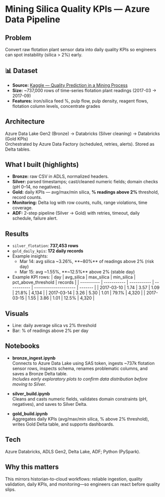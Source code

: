 # Mining Silica Quality KPIs — Azure Data Pipeline

## Problem
Convert raw flotation plant sensor data into daily quality KPIs so engineers can spot instability (silica > 2%) early.

## 📊 Dataset
- **Source:** [Kaggle — Quality Prediction in a Mining Process](https://www.kaggle.com/datasets/edumagalhaes/quality-prediction-in-a-mining-process)  
- **Size:** ~737,000 rows of time-series flotation plant readings (2017-03 → 2017-09)  
- **Features:** iron/silica feed %, pulp flow, pulp density, reagent flows, flotation column levels, concentrate grades  

## Architecture
Azure Data Lake Gen2 (Bronze) → Databricks (Silver cleaning) → Databricks (Gold KPIs)  
Orchestrated by Azure Data Factory (scheduled, retries, alerts). Stored as Delta tables.

## What I built (highlights)
- **Bronze:** raw CSV in ADLS, normalized headers.
- **Silver:** parsed timestamps; cast/cleaned numeric fields; domain checks (pH 0–14, no negatives).
- **Gold:** daily KPIs — avg/max/min silica, **% readings above 2%** threshold, record counts.
- **Monitoring:** Delta log with row counts, nulls, range violations, time coverage.
- **ADF:** 2-step pipeline (Silver → Gold) with retries, timeout, daily schedule, failure alert.

## Results
- `silver_flotation`: **737,453 rows**  
- `gold_daily_kpis`: **172 daily records**  
- Example insights:
  - Mar 14: avg silica ~3.26%, **~80%** of readings above 2% (risk day)
  - Mar 15: avg ~1.55%, **~12.5%** above 2% (stable day)
- Example KPI rows:
  | day        | avg\_silica | max\_silica | min\_silica | pct\_above\_threshold | records |
| ---------- | ----------- | ----------- | ----------- | --------------------- | ------- |
| 2017-03-10 | 1.74        | 3.57        | 1.09        | 21.8%                 | 4,134   |
| 2017-03-14 | 3.26        | 5.30        | 1.01        | 79.1%                 | 4,320   |
| 2017-03-15 | 1.55        | 3.86        | 1.01        | 12.5%                 | 4,320   |


## Visuals
- Line: daily average silica vs 2% threshold  
- Bar: % of readings above 2% per day

## Notebooks

- **bronze_ingest.ipynb**  
  Connects to Azure Data Lake using SAS token, ingests ~737k flotation sensor rows, inspects schema, renames problematic columns, and saves a Bronze Delta table.  
  *Includes early exploratory plots to confirm data distribution before moving to Silver.*

- **silver_build.ipynb**  
  Cleans and casts numeric fields, validates domain constraints (pH, negatives), and saves to Silver Delta.

- **gold_build.ipynb**  
  Aggregates daily KPIs (avg/max/min silica, % above 2% threshold), writes Gold Delta table, and supports dashboards.


## Tech
Azure Databricks, ADLS Gen2, Delta Lake, ADF; Python (PySpark).

## Why this matters
This mirrors historian-to-cloud workflows: reliable ingestion, quality validation, daily KPIs, and monitoring—so engineers can react before quality slips.
